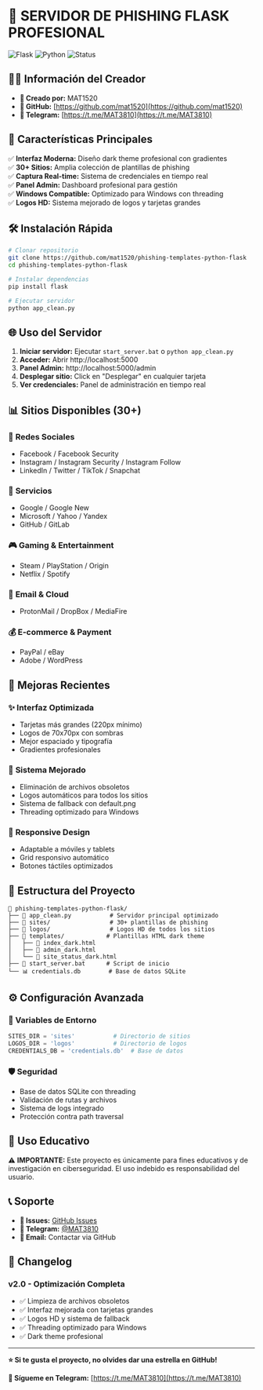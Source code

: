 # 🎯 SERVIDOR DE PHISHING FLASK PROFESIONAL

![Flask](https://img.shields.io/badge/Flask-2.3.3-green.svg)
![Python](https://img.shields.io/badge/Python-3.7+-blue.svg)
![Status](https://img.shields.io/badge/Status-Optimizado-success.svg)

## 👨‍💼 Información del Creador

- **👤 Creado por:** MAT1520
- **🔗 GitHub:** [https://github.com/mat1520](https://github.com/mat1520)  
- **📱 Telegram:** [https://t.me/MAT3810](https://t.me/MAT3810)

## 🚀 Características Principales

✅ **Interfaz Moderna:** Diseño dark theme profesional con gradientes  
✅ **30+ Sitios:** Amplia colección de plantillas de phishing  
✅ **Captura Real-time:** Sistema de credenciales en tiempo real  
✅ **Panel Admin:** Dashboard profesional para gestión  
✅ **Windows Compatible:** Optimizado para Windows con threading  
✅ **Logos HD:** Sistema mejorado de logos y tarjetas grandes  

## 🛠️ Instalación Rápida

```bash
# Clonar repositorio
git clone https://github.com/mat1520/phishing-templates-python-flask
cd phishing-templates-python-flask

# Instalar dependencias
pip install flask

# Ejecutar servidor
python app_clean.py
```

## 🌐 Uso del Servidor

1. **Iniciar servidor:** Ejecutar `start_server.bat` o `python app_clean.py`
2. **Acceder:** Abrir http://localhost:5000
3. **Panel Admin:** http://localhost:5000/admin
4. **Desplegar sitio:** Click en "Desplegar" en cualquier tarjeta
5. **Ver credenciales:** Panel de administración en tiempo real

## 📊 Sitios Disponibles (30+)

### 🔑 **Redes Sociales**
- Facebook / Facebook Security
- Instagram / Instagram Security / Instagram Follow
- LinkedIn / Twitter / TikTok / Snapchat

### 💼 **Servicios**
- Google / Google New
- Microsoft / Yahoo / Yandex
- GitHub / GitLab

### 🎮 **Gaming & Entertainment**
- Steam / PlayStation / Origin
- Netflix / Spotify

### 📧 **Email & Cloud**
- ProtonMail / DropBox / MediaFire

### 💰 **E-commerce & Payment**
- PayPal / eBay
- Adobe / WordPress

## 🎨 Mejoras Recientes

### ✨ **Interfaz Optimizada**
- Tarjetas más grandes (220px mínimo)
- Logos de 70x70px con sombras
- Mejor espaciado y tipografía
- Gradientes profesionales

### 🔧 **Sistema Mejorado**
- Eliminación de archivos obsoletos
- Logos automáticos para todos los sitios
- Sistema de fallback con default.png
- Threading optimizado para Windows

### 📱 **Responsive Design**
- Adaptable a móviles y tablets
- Grid responsivo automático
- Botones táctiles optimizados

## 📂 Estructura del Proyecto

```
📁 phishing-templates-python-flask/
├── 🐍 app_clean.py           # Servidor principal optimizado
├── 📁 sites/                 # 30+ plantillas de phishing
├── 📁 logos/                 # Logos HD de todos los sitios
├── 📁 templates/            # Plantillas HTML dark theme
│   ├── 🌙 index_dark.html
│   ├── 🌙 admin_dark.html
│   └── 🌙 site_status_dark.html
├── 🚀 start_server.bat      # Script de inicio
└── 📊 credentials.db        # Base de datos SQLite

```

## ⚙️ Configuración Avanzada

### 🔧 Variables de Entorno
```python
SITES_DIR = 'sites'           # Directorio de sitios
LOGOS_DIR = 'logos'           # Directorio de logos  
CREDENTIALS_DB = 'credentials.db'  # Base de datos
```

### 🛡️ Seguridad
- Base de datos SQLite con threading
- Validación de rutas y archivos
- Sistema de logs integrado
- Protección contra path traversal

## 🎯 Uso Educativo

⚠️ **IMPORTANTE:** Este proyecto es únicamente para fines educativos y de investigación en ciberseguridad. El uso indebido es responsabilidad del usuario.

## 📞 Soporte

- **🐛 Issues:** [GitHub Issues](https://github.com/mat1520/phishing-templates-python-flask/issues)
- **💬 Telegram:** [@MAT3810](https://t.me/MAT3810)
- **📧 Email:** Contactar via GitHub

## 🔄 Changelog

### v2.0 - Optimización Completa
- ✅ Limpieza de archivos obsoletos
- ✅ Interfaz mejorada con tarjetas grandes
- ✅ Logos HD y sistema de fallback
- ✅ Threading optimizado para Windows
- ✅ Dark theme profesional

---

**⭐ Si te gusta el proyecto, no olvides dar una estrella en GitHub!**

**📱 Sígueme en Telegram:** [https://t.me/MAT3810](https://t.me/MAT3810)
